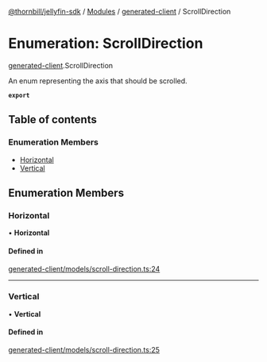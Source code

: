 [@thornbill/jellyfin-sdk](../README.md) / [Modules](../modules.md) / [generated-client](../modules/generated_client.md) / ScrollDirection

# Enumeration: ScrollDirection

[generated-client](../modules/generated_client.md).ScrollDirection

An enum representing the axis that should be scrolled.

**`export`**

## Table of contents

### Enumeration Members

- [Horizontal](generated_client.ScrollDirection.md#horizontal)
- [Vertical](generated_client.ScrollDirection.md#vertical)

## Enumeration Members

### Horizontal

• **Horizontal**

#### Defined in

[generated-client/models/scroll-direction.ts:24](https://github.com/jellyfin/jellyfin-sdk-typescript/blob/fa599ae/src/generated-client/models/scroll-direction.ts#L24)

___

### Vertical

• **Vertical**

#### Defined in

[generated-client/models/scroll-direction.ts:25](https://github.com/jellyfin/jellyfin-sdk-typescript/blob/fa599ae/src/generated-client/models/scroll-direction.ts#L25)
